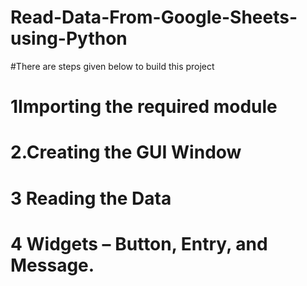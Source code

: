 # Read-Data-From-Google-Sheets-using-Python
#There are steps given below to build this project
# 1Importing the required module
# 2.Creating the GUI Window
# 3 Reading the Data
# 4 Widgets – Button, Entry, and Message.



    
